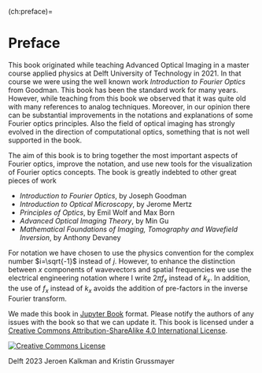 (ch:preface)=
# Preface

This book originated while teaching Advanced Optical Imaging in a master course applied physics at Delft University of Technology in 2021. In that course we were using the well known work *Introduction to Fourier Optics* from Goodman. This book has been the standard work for many years. However, while teaching from this book we observed that it was quite old with many references to analog techniques. Moreover, in our opinion there can be substantial improvements in the notations and explanations of some Fourier optics principles. Also the field of optical imaging has strongly evolved in the direction of computational optics, something that is not well supported in the book.   

The aim of this book is to bring together the most important aspects of Fourier optics, improve the notation, and use new tools for the visualization of Fourier optics concepts. The book is greatly indebted to other great pieces of work

- *Introduction to Fourier Optics*, by Joseph Goodman
- *Introduction to Optical Microscopy*, by Jerome Mertz
- *Principles of Optics*, by Emil Wolf and Max Born
- *Advanced Optical Imaging Theory*, by Min Gu
- *Mathematical Foundations of Imaging, Tomography and Wavefield Inversion*, by Anthony Devaney   

For notation we have chosen to use the physics convention for the complex number $i=\sqrt{-1}$ instead of $j$. However, to enhance the distinction between $x$ components of wavevectors and spatial frequencies we use the electrical engineering notation where I write $2\pi f_x$ instead of $k_x$. In addition, the use of $f_x$ instead of $k_x$ avoids the addition of pre-factors in the inverse Fourier transform.

We made this book in [Jupyter Book](https://jupyterbook.org/intro.html) format. Please notify the authors of any issues with the book so that we can update it. This book is licensed under a <a rel="license" href="http://creativecommons.org/licenses/by-sa/4.0/">Creative Commons Attribution-ShareAlike 4.0 International License</a>. 

<a rel="license" href="http://creativecommons.org/licenses/by/4.0/"><img alt="Creative Commons License" style="border-width:0" src="https://i.creativecommons.org/l/by/4.0/88x31.png"/></a>


Delft 2023
Jeroen Kalkman and Kristin Grussmayer



